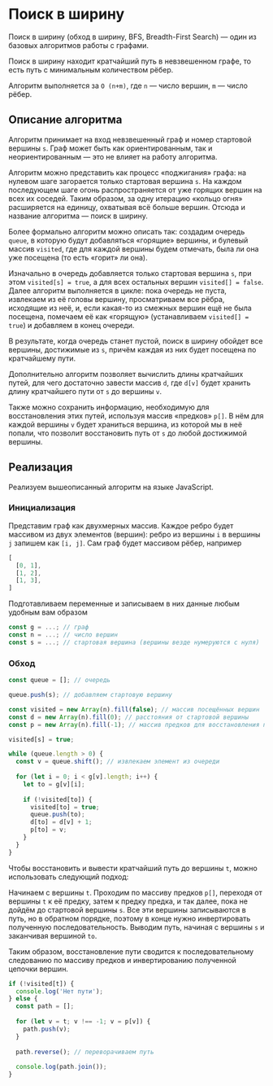 # Поиск в ширину

Поиск в ширину (обход в ширину, BFS, Breadth-First Search) — один из базовых алгоритмов работы с графами.

Поиск в ширину находит кратчайший путь в невзвешенном графе, то есть путь с минимальным количеством рёбер.

Алгоритм выполняется за `O (n+m)`, где `n` — число вершин, `m` — число рёбер.

## Описание алгоритма

Алгоритм принимает на вход невзвешенный граф и номер стартовой вершины `s`.
Граф может быть как ориентированным, так и неориентированным — это не влияет на работу алгоритма.

Алгоритм можно представить как процесс «поджигания» графа:
на нулевом шаге загорается только стартовая вершина `s`.
На каждом последующем шаге огонь распространяется от уже горящих вершин на всех их соседей.
Таким образом, за одну итерацию «кольцо огня» расширяется на единицу, охватывая всё больше вершин.
Отсюда и название алгоритма — поиск в ширину.

Более формально алгоритм можно описать так: создадим очередь `queue`,
в которую будут добавляться «горящие» вершины, и булевый массив `visited`,
где для каждой вершины будем отмечать, была ли она уже посещена (то есть «горит» ли она).

Изначально в очередь добавляется только стартовая вершина `s`, при этом `visited[s] = true`,
а для всех остальных вершин `visited[] = false`.
Далее алгоритм выполняется в цикле: пока очередь не пуста, извлекаем из её головы вершину,
просматриваем все рёбра, исходящие из неё, и, если какая-то из смежных вершин ещё не была посещена,
помечаем её как «горящую» (устанавливаем `visited[] = true`) и добавляем в конец очереди.

В результате, когда очередь станет пустой, поиск в ширину обойдет все вершины, достижимые из `s`,
причём каждая из них будет посещена по кратчайшему пути.

Дополнительно алгоритм позволяет вычислить длины кратчайших путей,
для чего достаточно завести массив `d`,
где `d[v]` будет хранить длину кратчайшего пути от `s` до вершины `v`.

Также можно сохранить информацию, необходимую для восстановления этих путей,
используя массив «предков» `p[]`.
В нём для каждой вершины `v` будет храниться вершина,
из которой мы в неё попали, что позволит восстановить путь от `s` до любой достижимой вершины.

## Реализация

Реализуем вышеописанный алгоритм на языке JavaScript.

### Инициализация

Представим граф как двухмерных массив.
Каждое ребро будет массивом из двух элементов (вершин):
ребро из вершины `i` в вершины `j` запишем как `[i, j]`.
Сам граф будет массивом рёбер, например
```js
[
  [0, 1],
  [1, 2],
  [1, 3],
]
```

Подготавливаем переменные и записываем в них данные любым удобным вам образом
```js
const g = ...; // граф
const n = ...; // число вершин
const s = ...; // стартовая вершина (вершины везде нумеруются с нуля)
```

### Обход

```js
const queue = []; // очередь

queue.push(s); // добавляем стартовую вершину

const visited = new Array(n).fill(false); // массив посещённых вершин
const d = new Array(n).fill(0); // расстояния от стартовой вершины
const p = new Array(n).fill(-1); // массив предков для восстановления пути

visited[s] = true;

while (queue.length > 0) {
  const v = queue.shift(); // извлекаем элемент из очереди
    
  for (let i = 0; i < g[v].length; i++) {
    let to = g[v][i];
        
    if (!visited[to]) {
      visited[to] = true;
      queue.push(to);
      d[to] = d[v] + 1;
      p[to] = v;
    }
  }
}
```

Чтобы восстановить и вывести кратчайший путь до вершины `t`,
можно использовать следующий подход:

Начинаем с вершины `t`. Проходим по массиву предков `p[]`,
переходя от вершины `t` к её предку, затем к предку предка, и так далее,
пока не дойдём до стартовой вершины `s`.
Все эти вершины записываются в путь, но в обратном порядке,
поэтому в конце нужно инвертировать полученную последовательность.
Выводим путь, начиная с вершины `s` и заканчивая вершиной `to`.

Таким образом, восстановление пути сводится к последовательному следованию
по массиву предков и инвертированию полученной цепочки вершин.

```js
if (!visited[t]) {
  console.log('Нет пути');
} else {
  const path = [];
    
  for (let v = t; v !== -1; v = p[v]) {
    path.push(v);
  }
    
  path.reverse(); // переворачиваем путь
    
  console.log(path.join());
}
```
